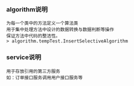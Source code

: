 ### algorithm说明

```
为每一个类中的方法定义一个算法类
用于集中处理方法中设计的数据转换与数据判断等操作
保证方法中代码的整洁性。
> algorithm.tempTest.InsertSelectiveAlgorithm
```
### service说明

```
用于存放引用的第三方服务
如：订单接口服务调用用户接口服务等
```